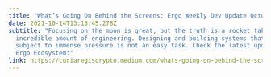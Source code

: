 ```yaml
---
title: "What’s Going On Behind the Screens: Ergo Weekly Dev Update October 13th"
date: 2021-10-14T13:15:45.278Z
subtitle: "Focusing on the moon is great, but the truth is a rocket takes an
  incredible amount of engineering. Designing and building systems that are
  subject to immense pressure is not an easy task. Check the latest updates on
  Ergo Ecosystem:"
link: https://curiaregiscrypto.medium.com/whats-going-on-behind-the-screens-ergo-weekly-dev-update-october-13th-c96aa64abd80
---
```

